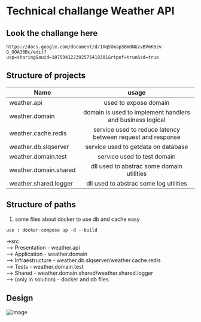 # Technical challange Weather API

## Look the challange here
    https://docs.google.com/document/d/1XqSOmapSBmONGzvBVmK8zv-G_OOA38Bc/edit?usp=sharing&ouid=107534122392575418381&rtpof=true&sd=true

## Structure of projects

| Name  | usage |
| ------------------------ |:---------------------------------------------------------------:|
| weather.api              | used to expose domain                                           |
| weather.domain           | domain is used to implement handlers and business logical       |
| weather.cache.redis      | service used to reduce latency between request and response     |
| weather.db.slqserver     | service used to getdata on database                             |
| weather.domain.test      | service used to test domain                                     |
| weather.domain.shared    | dll used to abstrac some domain utilities                       |
| weather.shared.logger    | dll used to abstrac some log utilities                          |


## Structure of paths

1. some files about docker to use db and cache easy
```
use : docker-compose up -d --build
```
->src  
    --> Presentation - weather.api  
    --> Application - weather.domain  
    --> Infraestructure - weather.db.slqserver/weather.cache.redis  
    --> Tests - weather.domain.test  
    --> Shared - weather.domain.shared/weather.shared.logger  
    --> (only in solution) - docker and db files.  

## Design
![image](https://drive.google.com/file/d/1yIGsf0Dy4UtiQsHkTmpcmkrmtUxvKQFw/view?usp=sharing)


